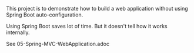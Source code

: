 This project is to demonstrate how to build a web application without using Spring Boot auto-configuration.

Using Spring Boot saves lot of time. But it doesn't tell how it works internally.

See 05-Spring-MVC-WebApplication.adoc
